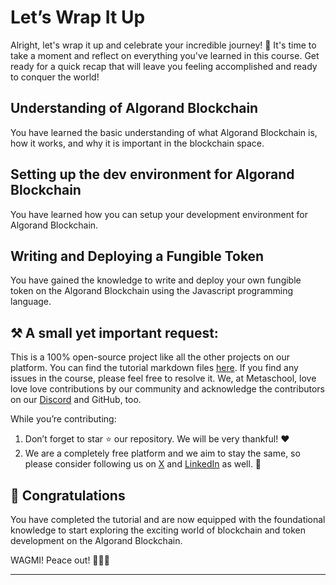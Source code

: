 # Let’s Wrap It Up

Alright, let's wrap it up and celebrate your incredible journey! 🎉 It's time to take a moment and reflect on everything you've learned in this course. Get ready for a quick recap that will leave you feeling accomplished and ready to conquer the world! 

## Understanding of Algorand Blockchain

You have learned the basic understanding of what Algorand Blockchain is, how it works, and why it is important in the blockchain space.

## Setting up the dev environment for Algorand Blockchain

You have learned how you can setup your development environment for Algorand Blockchain.

## Writing and Deploying a Fungible Token

You have gained the knowledge to write and deploy your own fungible token on the Algorand Blockchain using the Javascript programming language.

## ⚒️ A small yet important request:

This is a 100% open-source project like all the other projects on our platform. You can find the tutorial markdown files [here](https://github.com/0xmetaschool/Learning-Projects/tree/main/Create%20a%20Fungible%20Token%20on%20Algorand%20with%20JS%20I%20Metaschool). If you find any issues in the course, please feel free to resolve it. We, at Metaschool, love love love contributions by our community and acknowledge the contributors on our [Discord](https://discord.com/invite/vbVMUwXWgc) and GitHub, too.

While you’re contributing:

1. Don’t forget to star ⭐️ our repository. We will be very thankful! ❤️
2. We are a completely free platform and we aim to stay the same, so please consider following us on [X](https://bit.ly/fung-algo-twitter) and [LinkedIn](https://bit.ly/fung-algo-linkedin) as well. 🫶


## 🎊 Congratulations

You have completed the tutorial and are now equipped with the foundational knowledge to start exploring the exciting world of blockchain and token development on the Algorand Blockchain.

WAGMI! Peace out! ✌🏻🔮

---